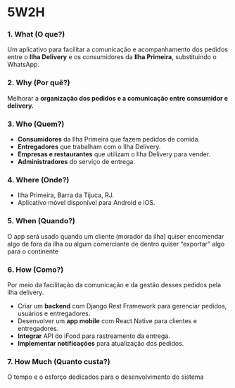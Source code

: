 # 5W2H

### **1. What (O que?)**

Um aplicativo para facilitar a comunicação e acompanhamento dos pedidos entre o **Ilha Delivery** e os consumidores da **Ilha Primeira**, substituindo o WhatsApp.

### **2. Why (Por quê?)**

Melhorar a **organização dos pedidos e a comunicação entre consumidor e delivery.**

### **3. Who (Quem?)**

- **Consumidores** da Ilha Primeira que fazem pedidos de comida.
- **Entregadores** que trabalham com o Ilha Delivery.
- **Empresas e restaurantes** que utilizam o Ilha Delivery para vender.
- **Administradores** do serviço de entrega.

### **4. Where (Onde?)**

- Ilha Primeira, Barra da Tijuca, RJ.
- Aplicativo móvel disponível para Android e iOS.

### **5. When (Quando?)**

O app será usado quando um cliente (morador da ilha) quiser encomendar algo de fora da ilha ou algum comerciante de dentro quiser “exportar” algo para o continente

### **6. How (Como?)**

Por meio da facilitação da comunicação e da gestão desses pedidos pela ilha delivery.

- Criar um **backend** com Django Rest Framework para gerenciar pedidos, usuários e entregadores.
- Desenvolver um **app mobile** com React Native para clientes e entregadores.
- **Integrar** API do iFood para rastreamento da entrega.
- **Implementar notificações** para atualização dos pedidos.

### **7. How Much (Quanto custa?)**

O tempo e o esforço dedicados para o desenvolvimento do sistema
